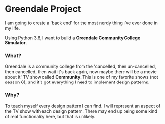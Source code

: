# Greendale Project

I am going to create a 'back end' for the most nerdy thing I've ever done in my life.

Using Python 3.6, I want to build a **Greendale Community College Simulator**.  

### What?
Greendale is a community college from the 'cancelled, then un-cancelled, then cancelled, then wait it's back again, now maybe there will be a movie about it' TV show called __Community__.  This is one of my favorite shows (not season 6), and it's got everything I need to implement design patterns.

### Why?
To teach myself every design pattern I can find.  I will represent an aspect of the TV show with each design pattern.  There may end up being some kind of real functionality here, but that is unlikely.

